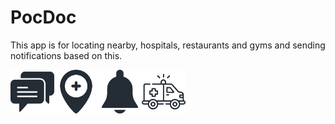 # PocDoc

This app is for locating nearby, hospitals, restaurants and gyms and sending notifications based on this.


<img src='images/chat.png' height='70dp' width='70dp'><img src='images/hospital-location.png' height='70dp' width='70dp'><img src='images/notification.png' height='70dp' width='70dp'><img src='images/ambulance.png' height='70dp' width='70dp'>

